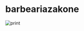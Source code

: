 # barbeariazakone

![print](https://user-images.githubusercontent.com/91914773/161293227-1571097a-2c11-411b-a5eb-7099f227bf55.JPG)
